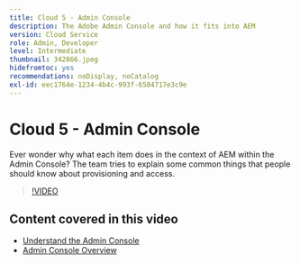 ```yaml
---
title: Cloud 5 - Admin Console
description: The Adobe Admin Console and how it fits into AEM
version: Cloud Service
role: Admin, Developer
level: Intermediate
thumbnail: 342866.jpeg
hidefromtoc: yes
recommendations: noDisplay, noCatalog
exl-id: eec1764e-1234-4b4c-993f-6584717e3c9e
---
```

# Cloud 5 - Admin Console

Ever wonder why what each item does in the context of AEM within the Admin Console? The team tries to explain some common things that people should know about provisioning and access.

>[!VIDEO](https://video.tv.adobe.com/v/342866?quality=12&learn=on)

## Content covered in this video

+ [Understand the Admin Console](https://experienceleague.adobe.com/docs/experience-manager-cloud-service/content/onboarding/onboarding-concepts/admin-console.html)
+ [Admin Console Overview](https://helpx.adobe.com/enterprise/using/admin-console.html)
